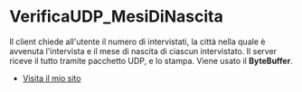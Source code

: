 # VerificaUDP_MesiDiNascita
Il client chiede all'utente il numero di intervistati, la città nella quale è avvenuta l'intervista e il mese di nascita di ciascun intervistato. 
Il server riceve il tutto tramite pacchetto UDP, e lo stampa.
Viene usato il **ByteBuffer**.
- [Visita il mio sito](https://nbernardi.tk)
